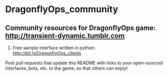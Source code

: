 # DragonflyOps_community

## Community resources for DragonflyOps game: http://transient-dynamic.tumblr.com

1. Free sample interface written in python: http://bit.ly/DragonflyOps_clients

Post pull requests that update this README with links to your open-sourced interfaces, bots, etc. to the game, so that others can enjoy!
